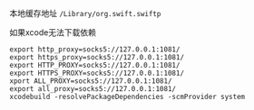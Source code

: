 
本地缓存地址 
`/Library/org.swift.swiftp`

如果xcode无法下载依赖
```shell
export http_proxy=socks5://127.0.0.1:1081/
export https_proxy=socks5://127.0.0.1:1081/
export HTTP_PROXY=socks5://127.0.0.1:1081/
export HTTPS_PROXY=socks5://127.0.0.1:1081/
xport ALL_PROXY=socks5://127.0.0.1:1081/
export all_proxy=socks5://127.0.0.1:1081/
xcodebuild -resolvePackageDependencies -scmProvider system
```